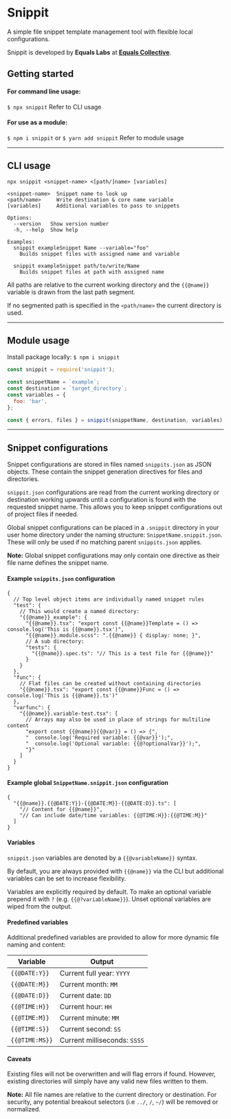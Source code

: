 # Snippit

A simple file snippet template management tool with flexible local configurations.

Snippit is developed by **Equals Labs** at [**Equals Collective**](https://equalscollective.com/).

## Getting started

#### For command line usage:
`$ npx snippit`
Refer to CLI usage

#### For use as a module:
`$ npm i snippit` or `$ yarn add snippit`
Refer to module usage

---

## CLI usage

```
npx snippit <snippet-name> <[path/]name> [variables]

<snippet-name>  Snippet name to look up
<path/name>     Write destination & core name variable
[variables]     Additional variables to pass to snippets

Options:
  --version   Show version number
  -h, --help  Show help

Examples:
  snippit exampleSnippet Name --variable="foo"
    Builds snippet files with assigned name and variable

  snippit exampleSnippet path/to/write/Name
    Builds snippet files at path with assigned name
```

All paths are relative to the current working directory and the `{{@name}}` variable is drawn from the last path segment.

If no segmented path is specified in the `<path/name>` the current directory is used.

---

## Module usage

Install package locally: `$ npm i snippit`

```javascript
const snippit = require('snippit');

const snippetName = `example`;
const destination = `target_directory`;
const variables = {
  foo: 'bar',
};

const { errors, files } = snippit(snippetName, destination, variables);
```

---

## Snippet configurations

Snippet configurations are stored in files named `snippits.json` as JSON objects. These contain the snippet generation directives for files and directories.

`snippit.json` configurations are read from the current working directory or destination working upwards until a configuration is found with the requested snippet name. This allows you to keep snippet configurations out of project files if needed.

Global snippet configurations can be placed in a `.snippit` directory in your user home directory under the naming structure: `SnippetName.snippit.json`. These will only be used if no matching parent `snippits.json` applies.

**Note:** Global snippet configurations may only contain one directive as their file name defines the snippet name.

#### Example `snippits.json` configuration

```jsonc
{
  // Top level object items are individually named snippet rules
  "test": {
    // This would create a named directory:
    "{{@name}}_example": {
      "{{@name}}.tsx": "export const {{@name}}Template = () => console.log('This is {{@name}}.tsx')",
      "{{@name}}.module.scss": ".{{@name}} { display: none; }",
      // A sub directory:
      "tests": {
        "{{@name}}.spec.ts": "// This is a test file for {{@name}}"
      }
    }
  },
  "func": {
    // Flat files can be created without containing directories
    "{{@name}}.tsx": "export const {{@name}}Func = () => console.log('This is {{@name}}.ts')"
  },
  "varfunc": {
    "{{@name}}.variable-test.tsx": [
      // Arrays may also be used in place of strings for multiline content
      "export const {{@name}}{{@var}} = () => {",
      "  console.log('Required variable: {{@var}}');",
      "  console.log('Optional variable: {{@?optionalVar}}');",
      "}"
    ]
  }
}
```

#### Example global `SnippetName.snippit.json` configuration

```jsonc
{
  "{{@name}}.{{@DATE:Y}}-{{@DATE:M}}-{{@DATE:D}}.ts": [
    "// Content for {{@name}}",
    "// Can include date/time variables: {{@TIME:H}}:{{@TIME:M}}"
  ]
}
```

#### Variables

`snippit.json` variables are denoted by a `{{@variableName}}` syntax.

By default, you are always provided with `{{@name}}` via the CLI but additional variables can be set to increase flexibility.

Variables are explicitly required by default. To make an optional variable prepend it with `?` (e.g. `{{@?variableName}}`). Unset optional variables are wiped from the output.

#### Predefined variables

Additional predefined variables are provided to allow for more dynamic file naming and content:

| Variable       | Output                       |
| -------------- | ---------------------------- |
| `{{@DATE:Y}}`  | Current full year: `YYYY`    |
| `{{@DATE:M}}`  | Current month: `MM`          |
| `{{@DATE:D}}`  | Current date: `DD`           |
| `{{@TIME:H}}`  | Current hour: `HH`           |
| `{{@TIME:M}}`  | Current minute: `MM`         |
| `{{@TIME:S}}`  | Current second: `SS`         |
| `{{@TIME:MS}}` | Current milliseconds: `SSSS` |

#### Caveats

Existing files will not be overwritten and will flag errors if found. However, existing directories will simply have any valid new files written to them.

**Note:** All file names are relative to the current directory or destination. For security, any potential breakout selectors (i.e `../`, `/`, `~/`) will be removed or normalized.